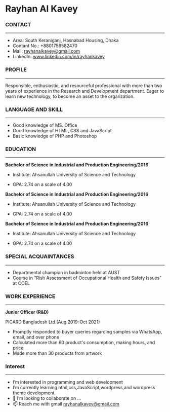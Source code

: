 # Rayhan Al Kavey

### CONTACT

---

- Area: South Keraniganj, Hasnabad Housing, Dhaka
- Contant No.: +8801756582470
- Mail: rayhanalkavey@gmail.com
- LinkedIn: www.linkedin.com/in/rayhankavey

### PROFILE

---

Responsible, enthusiastic, and resourceful professional with more than two years of experience in the Research and Development department. Eager to learn new technology, to become an asset to the orgarization.

### LANGUAGE AND SKILL

---

- Good knowledge of MS. Office
- Good knowledge of HTML, CSS and JavaScript
- Basic knowledge of PHP and Photoshop

### EDUCATION

---

**Bachelor of Science in Industrial and Production Engineering/2016**

- Institute: Ahsanullah University of Science and Technology

- GPA: 2.74 on a scale of 4.00

**Bachelor of Science in Industrial and Production Engineering/2016**

- Institute: Ahsanullah University of Science and Technology

- GPA: 2.74 on a scale of 4.00

**Bachelor of Science in Industrial and Production Engineering/2016**

- Institute: Ahsanullah University of Science and Technology

- GPA: 2.74 on a scale of 4.00

### SPECIAL ACQUAINTANCES

---

- Departmental champion in badminton held at AUST
- Course in "Rish Assessment of Occupational Health and Safety Issues" at COEL

### WORK EXPERIENCE

---

**Junior Officer (R&D)**

PICARD Bangladesh Ltd.(Aug 2019-Oct 2021)

- Promptly responded to buyer queries regarding samples via WhatsApp, email, and over phone
- Calculated more than 60 product's consumption, making hours, and price
- Made more than 30 products from artwork

### Interest

---

- I’m interested in programming and web development
- I’m currently learning html,css,JavaScript,wordpress,and wordpress theme development.
- 💞️ I’m looking to collaborate on ...
- 📫 Reach me with gmail rayhanalkavey@gmail.com
